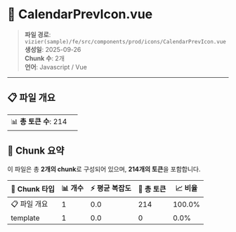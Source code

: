 # 📄 CalendarPrevIcon.vue

> **파일 경로**: `vizier(sample)/fe/src/components/prod/icons/CalendarPrevIcon.vue`  
> **생성일**: 2025-09-26  
> **Chunk 수**: 2개  
> **언어**: Javascript / Vue
---


## 📋 파일 개요

| | |
|--|--|
| 📊 **총 토큰 수**: 214 |  |






## 🧩 Chunk 요약

이 파일은 총 **2개의 chunk**로 구성되어 있으며, **214개의 토큰**을 포함합니다.

| 🧩 Chunk 타입 | 📊 개수 | ⚡ 평균 복잡도 | 📝 총 토큰 | 📈 비율 |
|---------------|--------|-------------|----------|--------|
| 📋 파일 개요 | 1 | 0.0 | 214 | 100.0% |
| template | 1 | 0.0 | 0 | 0.0% |

